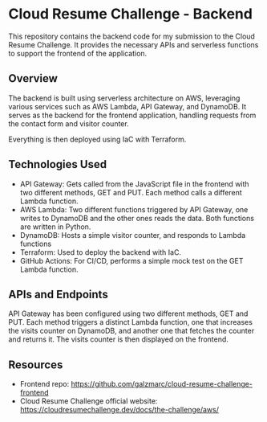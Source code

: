 # Cloud Resume Challenge - Backend

This repository contains the backend code for my submission to the Cloud Resume Challenge. It provides the necessary APIs and serverless functions to support the frontend of the application.

## Overview

The backend is built using serverless architecture on AWS, leveraging various services such as AWS Lambda, API Gateway, and DynamoDB. It serves as the backend for the frontend application, handling requests from the contact form and visitor counter.

Everything is then deployed using IaC with Terraform.

## Technologies Used

- API Gateway: Gets called from the JavaScript file in the frontend with two different methods, GET and PUT. Each method calls a different Lambda function.
- AWS Lambda: Two different functions triggered by API Gateway, one writes to DynamoDB and the other ones reads the data. Both functions are written in Python.
- DynamoDB: Hosts a simple visitor counter, and responds to Lambda functions
- Terraform: Used to deploy the backend with IaC.
- GitHub Actions: For CI/CD, performs a simple mock test on the GET Lambda function.

## APIs and Endpoints

API Gateway has been configured using two different methods, GET and PUT. Each method triggers a distinct Lambda function, one that increases the visits counter on DynamoDB, and another one that fetches the counter and returns it. The visits counter is then displayed on the frontend.

## Resources

- Frontend repo: https://github.com/galzmarc/cloud-resume-challenge-frontend
- Cloud Resume Challenge official website: https://cloudresumechallenge.dev/docs/the-challenge/aws/